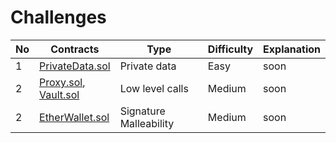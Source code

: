 # Challenges

| No  | Contracts                                                  | Type                   | Difficulty | Explanation |
| --- | ---------------------------------------------------------- | ---------------------- | ---------- | ----------- |
| 1   | [PrivateData.sol](src/PrivateData.sol)                     | Private data           | Easy       | soon        |
| 2   | [Proxy.sol](src/Proxy.sol),<br/>[Vault.sol](src/Vault.sol) | Low level calls        | Medium     | soon        |
| 2   | [EtherWallet.sol](src/EtherWallet.sol)                     | Signature Malleability | Medium     | soon        |
